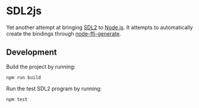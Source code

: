 # SDL2js

Yet another attempt at bringing [SDL2](http://libsdl.org) to [Node.js](http://nodejs.org). It attempts to automatically create the bindings through [node-ffi-generate](https://github.com/tjfontaine/node-ffi-generate).

## Development

Build the project by running:

```
npm run build
```

Run the test SDL2 program by running:

```
npm test
```
